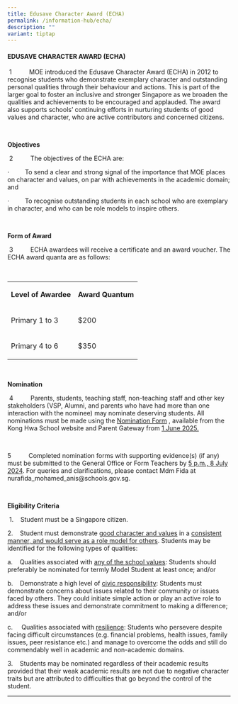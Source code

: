 ```yaml
---
title: Edusave Character Award (ECHA)
permalink: /information-hub/echa/
description: ""
variant: tiptap
---
```

<p></p>
<h4><strong>EDUSAVE CHARACTER AWARD (ECHA)</strong></h4>
<p>&nbsp;1&nbsp;&nbsp;&nbsp;&nbsp;&nbsp;&nbsp;&nbsp;&nbsp;&nbsp; MOE introduced
the Edusave Character Award (ECHA) in 2012 to recognise students who demonstrate
exemplary character and outstanding personal qualities through their behaviour
and actions. This is part of the larger goal to foster an inclusive and
stronger Singapore as we broaden the qualities and achievements to be encouraged
and applauded. The award also supports schools’ continuing efforts in nurturing
students of good values and character, who are active contributors and
concerned citizens.</p>
<p>&nbsp;</p>
<p><strong>Objectives</strong>
</p>
<p>&nbsp;2&nbsp;&nbsp;&nbsp;&nbsp;&nbsp;&nbsp;&nbsp;&nbsp;&nbsp; The objectives
of the ECHA are:</p>
<p>·&nbsp;&nbsp;&nbsp;&nbsp;&nbsp;&nbsp;&nbsp;&nbsp; To send a clear and
strong signal of the importance that MOE places on character and values,
on par with achievements in the academic domain; and</p>
<p>·&nbsp;&nbsp;&nbsp;&nbsp;&nbsp;&nbsp;&nbsp;&nbsp; To recognise outstanding
students in each school who are exemplary in character, and who can be
role models to inspire others.</p>
<p>&nbsp;</p>
<p><strong>Form of Award</strong>
</p>
<p>&nbsp;3&nbsp;&nbsp;&nbsp;&nbsp;&nbsp;&nbsp;&nbsp;&nbsp;&nbsp; ECHA awardees
will receive a certificate and an award voucher. The ECHA award quanta
are as follows:</p>
<p>&nbsp;</p>
<table style="minWidth: 50px">
<colgroup>
<col>
<col>
</colgroup>
<tbody>
<tr>
<td rowspan="1" colspan="1">
<p><strong>Level of Awardee</strong>
</p>
</td>
<td rowspan="1" colspan="1">
<p><strong>Award Quantum</strong>
</p>
</td>
</tr>
<tr>
<td rowspan="1" colspan="1">
<p>Primary 1 to 3</p>
</td>
<td rowspan="1" colspan="1">
<p>$200</p>
</td>
</tr>
<tr>
<td rowspan="1" colspan="1">
<p>Primary 4 to 6</p>
</td>
<td rowspan="1" colspan="1">
<p>$350</p>
</td>
</tr>
</tbody>
</table>
<p>&nbsp;</p>
<p><strong>Nomination</strong>
</p>
<p>&nbsp;4&nbsp;&nbsp;&nbsp;&nbsp;&nbsp;&nbsp;&nbsp;&nbsp;&nbsp; Parents,
students, teaching staff, non-teaching staff and other key stakeholders
(VSP, Alumni, and parents who have had more than one interaction with the
nominee) may nominate deserving students. All nominations must be made
using the <a href="/files/ECHA/Nomination_Form__KHSPR2IDE__2025.pdf" rel="noopener nofollow" target="_blank">Nomination Form</a>&nbsp;,
available from the Kong Hwa School website and Parent Gateway from <u>1 June 2025.</u>
</p>
<p>&nbsp;&nbsp;</p>
<p>5&nbsp;&nbsp;&nbsp;&nbsp;&nbsp;&nbsp;&nbsp;&nbsp;&nbsp; Completed nomination
forms with supporting evidence(s) (if any) must be submitted to the General
Office or Form Teachers by <u>5 p.m., 8 July 2024</u>. For queries and clarifications,
please contact Mdm Fida at <a rel="noopener noreferrer nofollow" target="_blank">nurafida_mohamed_anis@schools.gov.sg</a>.</p>
<p>&nbsp;</p>
<p><strong>Eligibility Criteria</strong>
</p>
<p>&nbsp;1.&nbsp;&nbsp;&nbsp; Student must be a Singapore citizen.</p>
<p>2.&nbsp;&nbsp;&nbsp; Student must demonstrate <u>good character and values</u> in
a <u>consistent manner, and would serve as a role model for others</u>.
Students may be identified for the following types of qualities:</p>
<p>a.&nbsp;&nbsp;&nbsp; Qualities associated with <u>any of the school values</u>:
Students should preferably be nominated for termly Model Student at least
once; and/or</p>
<p>b.&nbsp;&nbsp;&nbsp; Demonstrate a high level of <u>civic responsibility</u>:
Students must demonstrate concerns about issues related to their community
or issues faced by others. They could initiate simple action or play an
active role to address these issues and demonstrate commitment to making
a difference; and/or</p>
<p>c.&nbsp;&nbsp;&nbsp;&nbsp; Qualities associated with <u>resilience</u>:
Students who persevere despite facing difficult circumstances (e.g. financial
problems, health issues, family issues, peer resistance etc.) and manage
to overcome the odds and still do commendably well in academic and non-academic
domains.</p>
<p>3.&nbsp;&nbsp;&nbsp; Students may be nominated regardless of their academic
results provided that their weak academic results are not due to negative
character traits but are attributed to difficulties that go beyond the
control of the student.</p>
<hr>
<p></p>
